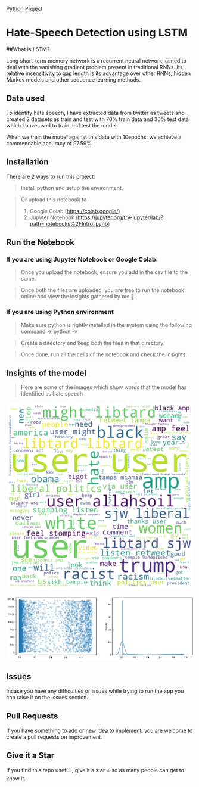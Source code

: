 [Python Project](https://www.python.org/downloads/)  

# Hate-Speech Detection using LSTM

##What is LSTM?

Long short-term memory network is a recurrent neural network, aimed to deal with the vanishing gradient problem present in traditional RNNs. Its relative insensitivity to gap length is its advantage over other RNNs, hidden Markov models and other sequence learning methods.


## Data used

To identify hate speech, I have extracted data from twitter as tweets and created 2 datasets as train and test with 70% train data and 30% test data which I have used to train and test the model.

When we train the model against this data with 10epochs, we achieve a commendable accuracy of 97.59%


## Installation  

There are 2 ways to run this project:
  
> Install python and setup the environment.

> Or upload this notebook to 
> 1. Google Colab (https://colab.google/) 
> 2. Jupyter Notebook (https://jupyter.org/try-jupyter/lab/?path=notebooks%2FIntro.ipynb)

  

## Run the Notebook

  

### If you are using Jupyter Notebook or Google Colab:

  

> Once you upload the notebook, ensure you add in the csv file to the same.

  

> Once both the files are uploaded, you are free to run the notebook online and view the insights gathered by me :star_struck:.

  

### If you are using Python environment

  

> Make sure python is rightly installed in the system using the following command -> python -v

  

> Create a directory and keep both the files in that directory.

  

> Once done, run all the cells of the notebook and check the insights.

  
## Insights of the model

> Here are some of the images which show words that the model has identified as hate speech

![lstm-output-images](./images/image.png)

![image-of-predicted-output](./images/output_image.png)


## Issues

  

Incase you have any difficulties or issues while trying to run the app you can raise it on the issues section.

  

## Pull Requests

  

If you have something to add or new idea to implement, you are welcome to create a pull requests on improvement.

  

## Give it a Star

  

If you find this repo useful , give it a star :star: so as many people can get to know it.